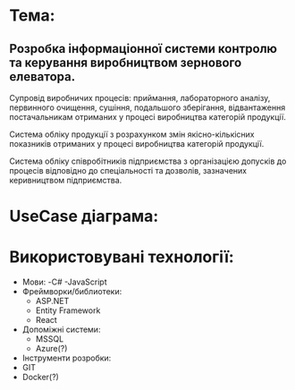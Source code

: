 

# Тема:
## Розробка інформаціонної системи контролю та керування виробництвом зернового елеватора.

Супровід виробничих процесів:
      приймання, 
      лабораторного аналізу, 
      первинного очищення, 
      сушіння, 
      подальшого зберігання,
      відвантаження постачальникам отриманих у процесі виробництва категорій продукції.

Система обліку продукції з розрахунком змін якісно-кількісних показників отриманих у процесі виробництва категорій продукції.

Система обліку співробітників підприємства з організацією допусків до процесів відповідно до спеціальності та дозволів, зазначених керивництвом підприємства.

# UseCase діаграма:


# Використовувані технології:
- Мови:
  -C#
  -JavaScript
- Фреймворки/библиотеки:
  - ASP.NET
  - Entity Framework
  - React
- Допоміжні системи:
  - MSSQL
  - Azure(?)
- Інструменти розробки:
 - GIT
 - Docker(?)

  


